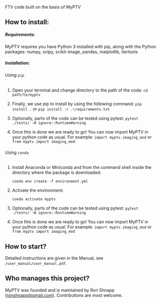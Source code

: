 FTV code built on the basis of MyPTV

## How to install:

##### Requirements:

MyPTV requires you have Python 3 installed with pip, along with the Python packages: numpy, scipy, scikit-image, pandas, matplotlib, itertools

##### Installation:
###### Using `pip`

1) Open your terminal and change directory to the path of the code:
	`cd path/to/myptv` 
	
2) Finally, we use pip to install by using the following command: 
	`pip install .`
or 
	`pip install -r .\requirements.txt`

3) Optionally, parts of the code can be tested using pytest:
	`pytest ./tests/ -W ignore::RuntimeWarning`

4) Once this is done we are ready to go! You can now import MyPTV in your python code as usual. For example:
	`import myptv.imaging_mod`
or 	
   `from myptv import imaging_mod`

###### Using `conda` 

1) Install Anaconda or Miniconda and from the command shell inside the directory
where the package is downloaded:

	`conda env create -f environment.yml`
2) Activate the environment:

	`conda activate myptv`

3) Optionally, parts of the code can be tested using pytest:
	`pytest ./tests/ -W ignore::RuntimeWarning`

4) Once this is done we are ready to go! You can now import MyPTV in your python code as usual. For example:
	`import myptv.imaging_mod`
or 	
   `from myptv import imaging_mod`

## How to start?

Detailed instructions are given in the Manual, see `/user_manual/user_manual.pdf`.

## Who manages this project?

MyPTV was founded and is maintained by Ron Shnapp (ronshnapp@gmail.com). Contributions are most welcome. 

